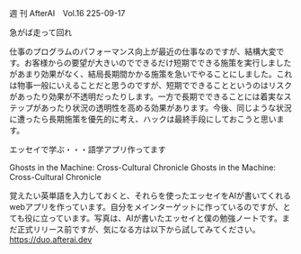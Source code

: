 週
刊
AfterAI　Vol.16
225-09-17

急がば走って回れ

仕事のプログラムのパフォーマンス向上が最近の仕事なのですが、結構大変です。お客様からの要望が大きいのでできるだけ短期でできる施策を実行しましたがあまり効果がなく、結局長期間かかる施策を急いでやることにしました。これは物事一般にいえることだと思うのですが、短期でできることというのはリスクがあったり効果が不透明だったりします。一方で長期でできることには着実なステップがあったり状況の透明性を高める効果があります。今後、同じような状況に遭ったら長期施策を優先的に考え、ハックは最終手段にしておこうと思います。

エッセイで学ぶ・・・語学アプリ作ってます

Ghosts in the Machine: Cross-Cultural Chronicle
Ghosts in the Machine: Cross-Cultural Chronicle

覚えたい英単語を入力しておくと、それらを使ったエッセイをAIが書いてくれるwebアプリを作っています。自分をメインターゲットに作っているのですが、とても役に立っています。写真は、AIが書いたエッセイと僕の勉強ノートです。まだ正式リリース前ですが、気になる方は以下から試してみてください。
https://duo.afterai.dev